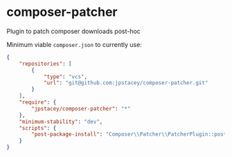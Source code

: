 composer-patcher
================

Plugin to patch composer downloads post-hoc

Minimum viable `composer.json` to currently use:

```json
{
    "repositories": [
        {
            "type": "vcs",
            "url": "git@github.com:jpstacey/composer-patcher.git"
        }
    ],
    "require": {
        "jpstacey/composer-patcher": "*"
    },
    "minimum-stability": "dev",
    "scripts": {
        "post-package-install": "Composer\\Patcher\\PatcherPlugin::postPackageInstall"
    }
}
```
